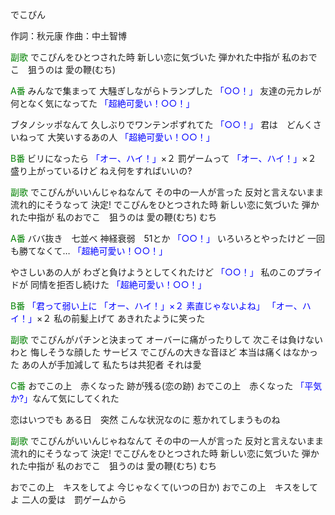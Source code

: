 でこぴん

作詞：秋元康
作曲：中土智博

<font color=green>副歌</font>
でこぴんをひとつされた時
新しい恋に気づいた
弾かれた中指が
私のおでこ　狙うのは
愛の鞭(むち)

<font color=green>A番</font>
みんなで集まって
大騒ぎしながらトランプした <font color=blue>「○○！」</font> 
友達の元カレが
何となく気になってた <font color=blue>「超絶可愛い！○○！」</font> 

ブタノシッポなんて
久しぶりでワンテンポずれてた <font color=blue>「○○！」</font> 
君は　どんくさいねって
大笑いするあの人 <font color=blue>「超絶可愛い！○○！」</font> 

<font color=green>B番</font>
ビリになったら <font color=blue>「オー、ハイ！」</font>×２ 
罰ゲームって <font color=blue>「オー、ハイ！」</font>×２ 
盛り上がっているけど
ねえ何をすればいいの?

<font color=green>副歌</font>
でこぴんがいいんじゃねなんて
その中の一人が言った
反対と言えないまま
流れ的にそうなって
決定!
でこぴんをひとつされた時
新しい恋に気づいた
弾かれた中指が
私のおでこ　狙うのは
愛の鞭(むち)
むち

<font color=green>A番</font>
ババ抜き　七並べ
神経衰弱　51とか <font color=blue>「○○！」</font> 
いろいろとやったけど
一回も勝てなくて… <font color=blue>「超絶可愛い！○○！」</font> 

やさしいあの人が
わざと負けようとしてくれたけど <font color=blue>「○○！」</font> 
私のこのプライドが
同情を拒否し続けた <font color=blue>「超絶可愛い！○○！」</font> 

<font color=green>B番</font>
<font color=blue>「君って弱い上に <font color=blue>「オー、ハイ！」</font>×２ 
素直じゃないよね」</font> <font color=blue>「オー、ハイ！」</font>×２ 
私の前髪上げて
あきれたように笑った

<font color=green>副歌</font>
でこぴんがパチンと決まって
オーバーに痛がったりして
次こそは負けないわと
悔しそうな顔した
サービス
でこぴんの大きな音ほど
本当は痛くはなかった
あの人が手加減して
私たちは共犯者
それは愛

<font color=green>C番</font>
おでこの上　赤くなった
跡が残る(恋の跡)
おでこの上　赤くなった
<font color=blue>「平気か?」</font>なんて気にしてくれた

恋はいつでも
ある日　突然
こんな状況なのに
惹かれてしまうものね

<font color=green>副歌</font>
でこぴんがいいんじゃねなんて
その中の一人が言った
反対と言えないまま
流れ的にそうなって
決定!
でこぴんをひとつされた時
新しい恋に気づいた
弾かれた中指が
私のおでこ　狙うのは
愛の鞭(むち)
むち

おでこの上　キスをしてよ
今じゃなくて(いつの日か)
おでこの上　キスをしてよ
二人の愛は　罰ゲームから
